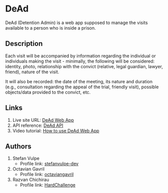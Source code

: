 # DeAd

DeAd (Detention Admin) is a web app supposed to manage the visits available to a person who is inside a prison.

## Description

Each visit will be accompanied by information regarding the individual or individuals making the visit - minimally, the following will be considered: identity, photo, relationship with the convict (relative, legal guardian, lawyer, friend), nature of the visit.

It will also be recorded: the date of the meeting, its nature and duration (e.g., consultation regarding the appeal of the trial, friendly visit), possible objects/data provided to the convict, etc.

## Links

1. Live site URL: [DeAd Web App](https://detentionadmin.stefanvulpe.com/)
2. API reference: [DeAd API](https://documenter.getpostman.com/view/26896615/2s93sjV9L5)
3. Video tutorial: [How to use DeAd Web App](https://www.youtube.com/watch?v=B0USOjPRZYg&ab_channel=StefanVulpe)

## Authors

1. Stefan Vulpe
   - Profile link: [stefanvulpe-dev](https://github.com/stefanvulpe-dev)
2. Octavian Gavril
   - Profile link: [octaviangavril](https://github.com/octaviangavril)
3. Razvan Chichirau
   - Profile link: [HardChallenge](https://github.com/HardChallenge)
